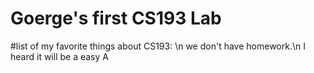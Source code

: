 # Goerge's first CS193 Lab

#list of my favorite things about CS193: \n
we don't have homework.\n
I heard it will be a easy A
